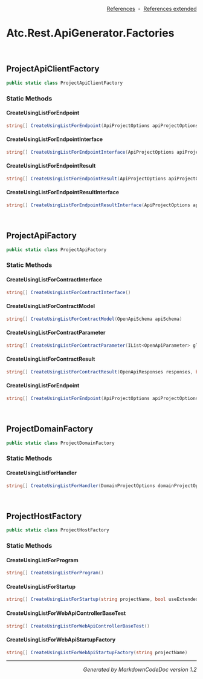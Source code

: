 <div style='text-align: right'>

[References](Index.md)&nbsp;&nbsp;-&nbsp;&nbsp;[References extended](IndexExtended.md)
</div>

# Atc.Rest.ApiGenerator.Factories

<br />


## ProjectApiClientFactory

```csharp
public static class ProjectApiClientFactory
```

### Static Methods


#### CreateUsingListForEndpoint

```csharp
string[] CreateUsingListForEndpoint(ApiProjectOptions apiProjectOptions, bool includeRestResults, bool hasParameter, bool hasList, bool hasSharedModel)
```
#### CreateUsingListForEndpointInterface

```csharp
string[] CreateUsingListForEndpointInterface(ApiProjectOptions apiProjectOptions, bool includeRestResults, bool hasList, bool hasSharedModel)
```
#### CreateUsingListForEndpointResult

```csharp
string[] CreateUsingListForEndpointResult(ApiProjectOptions apiProjectOptions, bool includeRestResults, bool hasList, bool hasSharedModel)
```
#### CreateUsingListForEndpointResultInterface

```csharp
string[] CreateUsingListForEndpointResultInterface(ApiProjectOptions apiProjectOptions, bool includeRestResults, bool hasList, bool hasSharedModel)
```

<br />


## ProjectApiFactory

```csharp
public static class ProjectApiFactory
```

### Static Methods


#### CreateUsingListForContractInterface

```csharp
string[] CreateUsingListForContractInterface()
```
#### CreateUsingListForContractModel

```csharp
string[] CreateUsingListForContractModel(OpenApiSchema apiSchema)
```
#### CreateUsingListForContractParameter

```csharp
string[] CreateUsingListForContractParameter(IList<OpenApiParameter> globalParameters, IList<OpenApiParameter> parameters, OpenApiRequestBody requestBody, bool forClient)
```
#### CreateUsingListForContractResult

```csharp
string[] CreateUsingListForContractResult(OpenApiResponses responses, bool useProblemDetailsAsDefaultResponseBody, bool hasCreateContentResult)
```
#### CreateUsingListForEndpoint

```csharp
string[] CreateUsingListForEndpoint(ApiProjectOptions apiProjectOptions, string focusOnSegmentName, List<OpenApiOperation> apiOperations, bool includeRestResults, bool hasSharedModel)
```

<br />


## ProjectDomainFactory

```csharp
public static class ProjectDomainFactory
```

### Static Methods


#### CreateUsingListForHandler

```csharp
string[] CreateUsingListForHandler(DomainProjectOptions domainProjectOptions, string focusOnSegmentName)
```

<br />


## ProjectHostFactory

```csharp
public static class ProjectHostFactory
```

### Static Methods


#### CreateUsingListForProgram

```csharp
string[] CreateUsingListForProgram()
```
#### CreateUsingListForStartup

```csharp
string[] CreateUsingListForStartup(string projectName, bool useExtended)
```
#### CreateUsingListForWebApiControllerBaseTest

```csharp
string[] CreateUsingListForWebApiControllerBaseTest()
```
#### CreateUsingListForWebApiStartupFactory

```csharp
string[] CreateUsingListForWebApiStartupFactory(string projectName)
```
<hr /><div style='text-align: right'><i>Generated by MarkdownCodeDoc version 1.2</i></div>

